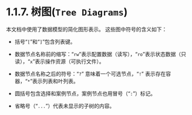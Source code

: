 # 1.1.7. 树图(`Tree Diagrams`)

本文档中使用了数据模型的简化图形表示。 这些图中符号的含义如下：

- 括号“`[`”和“`]`”包含列表键。

- 数据节点名称前的缩写：“`rw`”表示配置数据（读写），“`ro`”表示状态数据（只读），“`x`”表示操作资源（可执行文件）。

- 数据节点名称之后的符号：“`?`” 意味着一个可选节点，“`!`” 表示存在容器，“`*`”表示列表和叶列表。

- 圆括号包含选择和案例节点，案例节点也用冒号（“`:`”）标记。

- 省略号（“`...`”）代表未显示的子树的内容。
